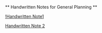 
** Handwritten Notes for General Planning **

[!Handwritten Note1](https://github.com/wendybovill/quiz-project/blob/3dbd60094cecdf912d93063984eb52fd162ae49d/documentation/IMG_5833.jpg)

[Handwritten Note 2](https://github.com/wendybovill/quiz-project/blob/3dbd60094cecdf912d93063984eb52fd162ae49d/documentation/IMG_5834.jpg)
